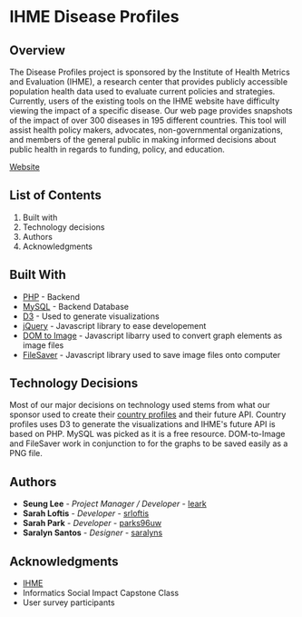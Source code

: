 # IHME Disease Profiles

## Overview

The Disease Profiles project is sponsored by the Institute of Health Metrics and Evaluation (IHME), a research center that provides publicly accessible population health data used to evaluate current policies and strategies. Currently, users of the existing tools on the IHME website have difficulty viewing the impact of a specific disease. Our web page provides snapshots of the impact of over 300 diseases in 195 different countries. This tool will assist health policy makers, advocates, non-governmental organizations, and members of the general public in making informed decisions about public health in regards to funding, policy, and education.

[Website](https://students.washington.edu/shl7/capstone/diseaseprofile.html)

## List of Contents

1. Built with
2. Technology decisions
3. Authors
4. Acknowledgments

## Built With

* [PHP](https://php.net/) - Backend
* [MySQL](https://www.mysql.com/) - Backend Database
* [D3](https://d3js.org/) - Used to generate visualizations
* [jQuery](https://jquery.com/) - Javascript library to ease developement
* [DOM to Image](https://github.com/tsayen/dom-to-image) - Javascript libarry used to convert graph elements as image files
* [FileSaver](https://github.com/eligrey/FileSaver.js/) - Javascript library used to save image files onto computer

## Technology Decisions

Most of our major decisions on technology used stems from what our sponsor used to create their [country profiles](http://www.healthdata.org/results/country-profiles) and their future API. Country profiles uses D3 to generate the visualizations and IHME's future API is based on PHP. MySQL was picked as it is a free resource. DOM-to-Image and FileSaver work in conjunction to for the graphs to be saved easily as a PNG file.

## Authors

* **Seung Lee** - *Project Manager / Developer* - [leark](https://github.com/leark)
* **Sarah Loftis** - *Developer* - [srloftis](https://github.com/srloftis)
* **Sarah Park** - *Developer* - [parks96uw](https://github.com/parks96uw)
* **Saralyn Santos** - *Designer* - [saralyns](https://github.com/saralyns)

## Acknowledgments

* [IHME](http://www.healthdata.org/)
* Informatics Social Impact Capstone Class
* User survey participants
